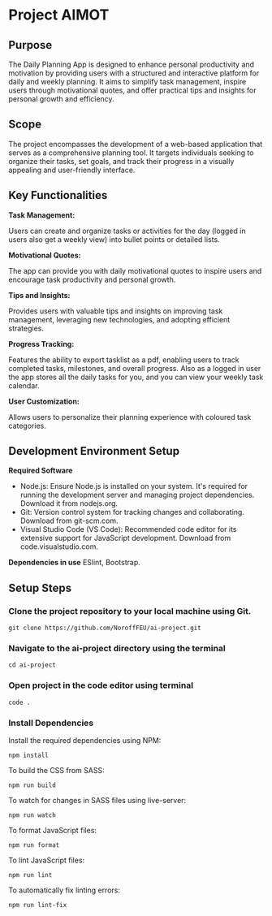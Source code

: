 # Project AIMOT
## Purpose 
The Daily Planning App is designed to enhance personal productivity and motivation by providing users with a structured and interactive platform for daily and weekly planning. It aims to simplify task management, inspire users through motivational quotes, and offer practical tips and insights for personal growth and efficiency.
 
## Scope 
The project encompasses the development of a web-based application that serves as a comprehensive planning tool. It targets individuals seeking to organize their tasks, set goals, and track their progress in a visually appealing and user-friendly interface.
 
## Key Functionalities 
**Task Management:** 

Users can create and organize tasks or activities for the day (logged in users also get a weekly view) into bullet points or detailed lists.
 
**Motivational Quotes:**

The app can provide you with daily motivational quotes to inspire users and encourage task productivity and personal growth.
 
**Tips and Insights:** 

Provides users with valuable tips and insights on improving task management, leveraging new technologies, and adopting efficient strategies.
 
**Progress Tracking:** 

Features the ability to export tasklist as a pdf, enabling users to track completed tasks, milestones, and overall progress.  Also as a logged in user the app stores all the daily tasks for you, and you can view your weekly task calendar.
 
**User Customization:** 

Allows users to personalize their planning experience with coloured task categories.

## Development Environment Setup
**Required Software**
- Node.js: Ensure Node.js is installed on your system. It's required for running the development server and managing project dependencies. Download it from nodejs.org.
- Git: Version control system for tracking changes and collaborating. Download from git-scm.com.
- Visual Studio Code (VS Code): Recommended code editor for its extensive support for JavaScript development. Download from code.visualstudio.com.

**Dependencies in use**
ESlint, Bootstrap.

## Setup Steps
### Clone the project repository to your local machine using Git.

```
git clone https://github.com/NoroffFEU/ai-project.git
```

### Navigate to the ai-project directory using the terminal
```
cd ai-project
```

### Open project in the code editor using terminal

```
code .
```


### Install Dependencies
Install the required dependencies using NPM:
```
npm install
```

To build the CSS from SASS: 
```
npm run build
```

To watch for changes in SASS files using live-server:
```
npm run watch
```

To format JavaScript files:
```
npm run format
```

To lint JavaScript files: 
```
npm run lint
```

To automatically fix linting errors: 
```
npm run lint-fix
```